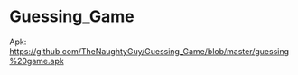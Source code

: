 # Guessing_Game
Apk:  https://github.com/TheNaughtyGuy/Guessing_Game/blob/master/guessing%20game.apk
